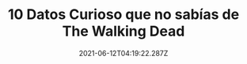---
title: " 10 Datos Curioso que no sabías de The Walking Dead"
date: 2021-06-12T04:19:22.287Z
featuredimage: /assets/50000000.jpg
categoria: Television
tags:
  - "#TWD"
  - "#Serie"
  - "#Zombie"
short-description: Cual de estos datos te sabias de The Walking Dead?
mk1: >+
  ### 1.

  ![1420](/assets/1420.jpg "1420")

  #### Rick Grimes usó la misma ropa interior (y otras prendas) durante toda la serie


  Para acentuar la sensación de verosimilitud de los personajes, el equipo de producción conservó la ropa original de cada primera aparición de todos los personajes, que sigue utilizándose en cada capítulo. Pero el caso de Rick Grimes es emblemático: el actor Andrew Lincoln conservó los jeans negros y la ropa interior color azul claro que lució en el piloto y siguió usándolos en cada temporada de la serie.

  ### 2.

  ![1421](/assets/1421.jpg "1421")

  #### The Walking Dead y Breaking Bad existen en el mismo universo


  Las dos series más grandes del canal AMC, sin duda, han sido Breaking Bad y The Walking Dead. Si bien los tiempos, los géneros y las historias hacen imposible que incluso los más esperanzados puedan imaginarse un crossover, el drama de zombies ha hecho referencias a Breaking Bad de vez en cuando. En un episodio, Daryl buscó antibióticos en la bolsa de Merle en busca de antibióticos y terminó encontrando una pequeña pequeña bolsa metanfetamina color azul, sin duda la fórmula de Walt y Jesse.
mk2: >+
  ### 3.

  ![1422](/assets/1422.jpg "1422")

  #### No es fácil ser un walker


  Desde el inicio de la serie, muchas personas han deseado convertirse en un extra del show, pasar varias horas en la silla de maquillaje y tal vez tener una muerte gloriosa llena de gore en uno de los capítulos, pero de antemano te contamos que no es nada fácil: los walkers del show pasan por un riguroso entrenamiento físico en el que aprenden a tener ciertos manierismos inherentes a su condición, y aunque parezca difícil de creer, no todo el mundo pasa la prueba. Además, una vez que te dan luz verde, no compartes ni el almuerzo con los humanos del show para crear una mejor tensión ante las cámaras.

  ### 4.

  ![1423](/assets/1423.jpg "1423")

  #### HBO y NBC rechazaron la serie


  Ambos canales tuvieron como justificación el hecho de que The Walking Dead era demasiado violenta. Algo que nos explicamos con un canal de señal abierta como NBC, pero justamente cuando estamos entrando en la temporada final de Game of Thrones, ¿va HBO a decirnos que TWD era muy violenta? ¿Hello? ¿Alguien vio The Red Wedding? No lo entendemos.
mk3: >+
  ### 5.

  ![1424](/assets/1424.jpeg "1424")

  #### A veces, el show es demasiado real para quienes viven cerca de las locaciones


  Mientras se filmaba la primera temporada en la ciudad de Atlanta, muchas personas no sabían que el show se estaba rodando, y casi meten a la producción en problemas cuando vieron al personaje de Merle Dixon en la azotea de un edificio: pensaron que era un francotirador real, y varias personas llamaron al 911 y al SWAT para que lidiaran con la situación. ¿Se imaginan la sorpresa cuando llegó un equipo comando especial y se dieron cuenta que era el rodaje de una serie?

  ### 6.

  ![1425](/assets/1425.jpg "1425")

  #### El show no usa la palabra “zombie”


  Pese a que tanto The Walking Dead como una variedad de shows y películas en las últimas décadas le deben el término al maestro del terror George Romero y su filme The Night of The Living Dead, aunque parezca imposible de creer, The Walking Dead no usa la palabra en sus diálogos, pues según sus creadores, la serie existe en un universo en donde esta palabra y el concepto detrás de ella no se conocen. ¿Qué tal?
mk4: >+
  ### 7.

  ![1426](/assets/14263.jpg "1426")

  #### Lauren Cohan fue detenida por la policía luego de una filmación


  Teniendo en cuenta todo el trabajo que conlleva transformar los sets en una pesadilla apocalíptica zombie, es posible que algunos de los actores debían tener dificultades para regresar al mundo real, pero en el caso de la actriz Lauren Cohan (quien interpreta a Maggie) tuvo una rápida vuelta a la realidad cuando se fue del set aún cubierta de sangre falsa y tripas. Un policía terminó deteniéndola, alarmado por su apariencia.

  ### 8.

  ![1427](/assets/1427.jpeg "1427")

  #### Ya tienes dónde ver la novena temporada


  Cualquier fanático de The Walking Dead que se precie de ser tal, sabe que estamos en plena cuenta regresiva para la llegada de la novena temporada del show, a estrenarse el próximo domingo 10 de febrero.
mk5: >+
  ### 9.

  ![1428](/assets/1428.jpg "1428")

  #### LA ÚLTIMA CENA


  Todos los actores y actrices reciben una ceremonia especial cuando su personaje muere. Antes de rodar su último episodio en la serie, se realiza una "Última Cena" con todo el elenco principal como despedida.

  ### 10.

  ![1429](/assets/1429.jpg "1429")

  #### LA AUDICIÓN DE NORMAN REEDUS


  originalmente Norman Reedus había audicionado para el papel de Merle Dixon, pero finalmente Michael Rooker fue elegido para ese papel. Sin embargo, a Robert Kirkman, guionista de la serie, le gustó tanto su actuación que creó un personaje para él.
---